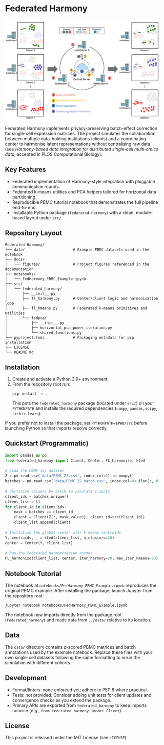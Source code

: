 # Federated Harmony

![Figure 1 – Federated Harmony overview](docs/figures/figure1.jpeg)

Federated Harmony implements privacy-preserving batch-effect correction for single-cell expression matrices. The project simulates the collaboration between multiple data-holding institutions (clients) and a coordinating center to harmonise latent representations without centralising raw data (see *Harmony-based data integration for distributed single-cell multi-omics data*, accepted in PLOS Computational Biology).

## Key Features
- Federated implementation of Harmony-style integration with pluggable communication rounds.
- Federated k-means utilities and PCA helpers tailored for horizontal data partitioning.
- Reproducible PBMC tutorial notebook that demonstrates the full pipeline end-to-end.
- Installable Python package (`federated-harmony`) with a clean, module-based layout under `src/`.

## Repository Layout
```
Federated-Harmony/
├── data/                      # Example PBMC datasets used in the notebook
├── docs/
│   └── figures/               # Project figures referenced in the documentation
├── notebooks/
│   └── FedHarmony_PBMC_Example.ipynb
├── src/
│   └── federated_harmony/
│       ├── __init__.py
│       ├── fl_harmony.py      # Center/client logic and harmonisation loop
│       ├── fl_kmeans.py       # Federated k-means primitives and utilities
│       └── fedpca/
│           ├── __init__.py
│           ├── horizontal_pca_power_iteration.py
│           └── shared_functions.py
├── pyproject.toml             # Packaging metadata for pip installation
├── LICENSE
└── README.md
```

## Installation
1. Create and activate a Python 3.9+ environment.
2. From the repository root run:
   ```bash
   pip install -e .
   ```
   This puts the `federated_harmony` package (located under `src/`) on your `PYTHONPATH` and installs the required dependencies (`numpy`, `pandas`, `scipy`, `scikit-learn`).

If you prefer not to install the package, set `PYTHONPATH=$PWD/src` before launching Python so that imports resolve correctly.

## Quickstart (Programmatic)
```python
import pandas as pd
from federated_harmony import Client, Center, FL_harmonize, kfed

# Load the PBMC toy dataset
Z = pd.read_csv('data/PBMC_ZS.csv', index_col=0).to_numpy()
batches = pd.read_csv('data/PBMC_ZS_batch.csv', index_col=0).iloc[:, 0]

# Partition columns by batch to simulate clients
client_ids = batches.unique()
client_list = []
for client_id in client_ids:
    mask = batches == client_id
    client = Client(Z[:, mask.values], client_id=str(client_id))
    client_list.append(client)

# Initialise the global center with k-means centroids
Y, centroids, _ = kfed(client_list, n_clusters=20)
center = Center(Y, client_list)

# Run the federated harmonisation rounds
FL_harmonize(client_list, center, iter_harmony=20, max_iter_kmeans=20)
```

## Notebook Tutorial
The notebook at `notebooks/FedHarmony_PBMC_Example.ipynb` reproduces the original PBMC example. After installing the package, launch Jupyter from the repository root:
```bash
jupyter notebook notebooks/FedHarmony_PBMC_Example.ipynb
```
The notebook now imports directly from the package root (`federated_harmony`) and reads data from `../data/` relative to its location.

## Data
The `data/` directory contains z-scored PBMC matrices and batch annotations used by the example notebook. Replace these files with your own single-cell datasets following the same formatting to rerun the simulation with different cohorts.

## Development
- Format/linters: none enforced yet; adhere to PEP 8 where practical.
- Tests: not provided. Consider adding unit tests for client updates and convergence checks as you extend the package.
- Primary APIs are exported from `federated_harmony` to keep imports concise (e.g., `from federated_harmony import Client`).

## License
This project is released under the MIT License (see `LICENSE`).

